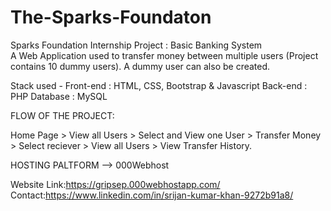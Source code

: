 # The-Sparks-Foundaton
Sparks Foundation Internship Project : Basic Banking System  
A Web Application used to transfer money between multiple users (Project contains 10 dummy users). A dummy user can also be created.  

Stack used - 
Front-end : HTML, CSS, Bootstrap & Javascript 
Back-end : PHP 
Database : MySQL   

FLOW OF THE PROJECT:

Home Page > View all Users > Select and View one User > Transfer Money > Select reciever > View all Users > View Transfer History.

HOSTING PALTFORM --> 000Webhost

Website Link:https://gripsep.000webhostapp.com/
Contact:https://www.linkedin.com/in/srijan-kumar-khan-9272b91a8/
